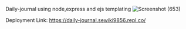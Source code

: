 Daily-journal using node,express and ejs templating
![Screenshot (653)](https://user-images.githubusercontent.com/70877885/149811645-46a5b26e-d649-4727-a3f9-fa752e7d5fb4.png)

Deployment Link: https://daily-journal.sewiki9856.repl.co/
